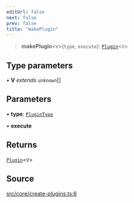 ```yaml
---
editUrl: false
next: false
prev: false
title: "makePlugin"
---
```


> **makePlugin**\<`V`\>(`type`, `execute`): [`Plugin`](/v3/api/interfaces/plugin/)\<`V`\>

## Type parameters

• **V** *extends* `unknown`[]

## Parameters

• **type**: [`PluginType`](/v3/api/enumerations/plugintype/)

• **execute**

## Returns

[`Plugin`](/v3/api/interfaces/plugin/)\<`V`\>

## Source

[src/core/create-plugins.ts:6](https://github.com/sern-handler/handler/blob/91b3768e376cfe22ec37d8ab44f4e4a4dfe8a1e8/src/core/create-plugins.ts#L6)
